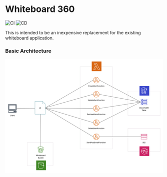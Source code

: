 # Whiteboard 360

![CI](https://github.com/dacharl/whiteboard-360/workflows/CI/badge.svg)
![CD](https://github.com/dacharl/whiteboard-360/workflows/CD/badge.svg)

This is intended to be an inexpensive replacement for the existing whiteboard application.

### Basic Architecture

![Whiteboard 360](/docs/Whiteboard_360.png)
